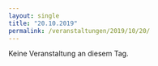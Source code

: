 ```yaml
---
layout: single
title: "20.10.2019"
permalink: /veranstaltungen/2019/10/20/
---
```


Keine Veranstaltung an diesem Tag.
